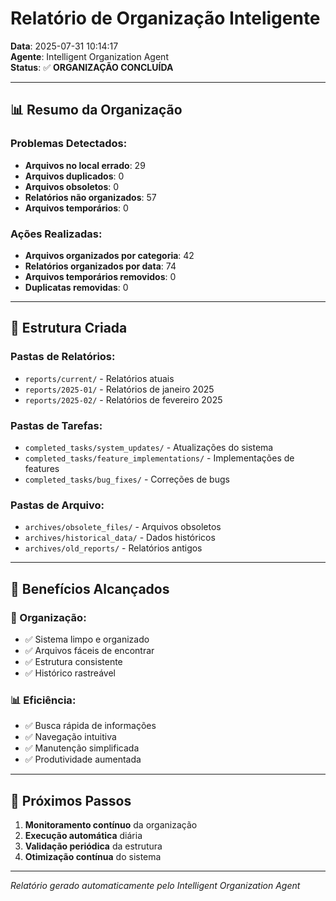 # Relatório de Organização Inteligente

**Data**: 2025-07-31 10:14:17  
**Agente**: Intelligent Organization Agent  
**Status**: ✅ **ORGANIZAÇÃO CONCLUÍDA**

---

## 📊 Resumo da Organização

### **Problemas Detectados**:
- **Arquivos no local errado**: 29
- **Arquivos duplicados**: 0
- **Arquivos obsoletos**: 0
- **Relatórios não organizados**: 57
- **Arquivos temporários**: 0

### **Ações Realizadas**:
- **Arquivos organizados por categoria**: 42
- **Relatórios organizados por data**: 74
- **Arquivos temporários removidos**: 0
- **Duplicatas removidas**: 0

---

## 📁 Estrutura Criada

### **Pastas de Relatórios**:
- `reports/current/` - Relatórios atuais
- `reports/2025-01/` - Relatórios de janeiro 2025
- `reports/2025-02/` - Relatórios de fevereiro 2025

### **Pastas de Tarefas**:
- `completed_tasks/system_updates/` - Atualizações do sistema
- `completed_tasks/feature_implementations/` - Implementações de features
- `completed_tasks/bug_fixes/` - Correções de bugs

### **Pastas de Arquivo**:
- `archives/obsolete_files/` - Arquivos obsoletos
- `archives/historical_data/` - Dados históricos
- `archives/old_reports/` - Relatórios antigos

---

## 🎯 Benefícios Alcançados

### **🧹 Organização**:
- ✅ Sistema limpo e organizado
- ✅ Arquivos fáceis de encontrar
- ✅ Estrutura consistente
- ✅ Histórico rastreável

### **📊 Eficiência**:
- ✅ Busca rápida de informações
- ✅ Navegação intuitiva
- ✅ Manutenção simplificada
- ✅ Produtividade aumentada

---

## 📝 Próximos Passos

1. **Monitoramento contínuo** da organização
2. **Execução automática** diária
3. **Validação periódica** da estrutura
4. **Otimização contínua** do sistema

---

*Relatório gerado automaticamente pelo Intelligent Organization Agent*
